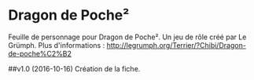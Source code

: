# Dragon de Poche²

Feuille de personnage pour Dragon de Poche². Un jeu de rôle créé par Le Grümph. 
Plus d'informations : http://legrumph.org/Terrier/?Chibi/Dragon-de-poche%C2%B2

##v1.0 (2016-10-16)
Création de la fiche.
